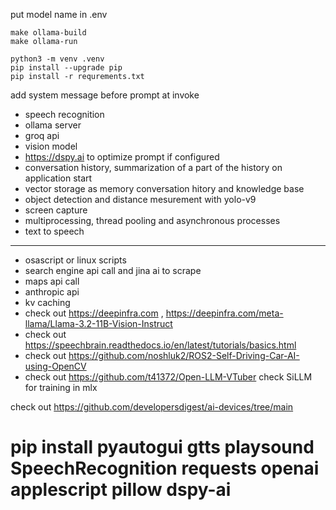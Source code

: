 put model name in .env
```shell
make ollama-build
make ollama-run
```
    


    python3 -m venv .venv
    pip install --upgrade pip
    pip install -r requrements.txt

add system message before prompt at invoke

- speech recognition
- ollama server
- groq api
- vision model
- https://dspy.ai to optimize prompt if configured
- conversation history, summarization of a part of the history on application start
- vector storage as memory conversation hitory and knowledge base
- object detection and distance mesurement with yolo-v9
- screen capture
- multiprocessing, thread pooling and asynchronous processes
- text to speech
-------------------------------


- osascript or linux scripts
- search engine api call and jina ai to scrape
- maps api call
- anthropic api
- kv caching
- check out https://deepinfra.com , https://deepinfra.com/meta-llama/Llama-3.2-11B-Vision-Instruct
- check out https://speechbrain.readthedocs.io/en/latest/tutorials/basics.html
- check out https://github.com/noshluk2/ROS2-Self-Driving-Car-AI-using-OpenCV
- check out https://github.com/t41372/Open-LLM-VTuber
check SiLLM for training in mlx

check out https://github.com/developersdigest/ai-devices/tree/main

# pip install pyautogui gtts playsound SpeechRecognition requests openai applescript pillow dspy-ai
